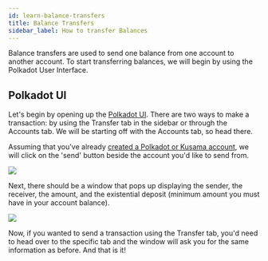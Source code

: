 ```yaml
---
id: learn-balance-transfers
title: Balance Transfers
sidebar_label: How to transfer Balances
---
```


Balance transfers are used to send one balance from one account to another account. To start transferring balances, we will begin by using the Polkadot User Interface.

## Polkadot UI

Let's begin by opening up the [Polkadot UI](https://portal.selendra.org). There are two ways to make a transaction: by using the Transfer tab in the sidebar or through the Accounts tab. We will be starting off with the Accounts tab, so head there.

Assuming that you've already [created a Polkadot or Kusama account](learn-account-generation), we will click on the 'send' button beside the account you'd like to send from.

![](assets/Send-Transaction.png)

Next, there should be a window that pops up displaying the sender, the receiver, the amount, and the existential deposit (minimum amount you must have in your account balance).

![](assets/Send-Transfer.png)

Now, if you wanted to send a transaction using the Transfer tab, you'd need to head over to the specific tab and the window will ask you for the same information as before. And that is it!
